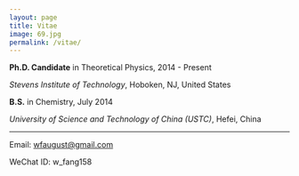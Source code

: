```yaml
---
layout: page
title: Vitae
image: 69.jpg
permalink: /vitae/
---
```




**Ph.D. Candidate** in Theoretical Physics,                                                                                  2014 - Present

 *Stevens Institute of Technology*, Hoboken, NJ, United States



**B.S.** in Chemistry,                                                                                                                        July 2014

 *University of Science and Technology of China (USTC)*, Hefei, China

****

Email: wfaugust@gmail.com

WeChat ID: w_fang158

